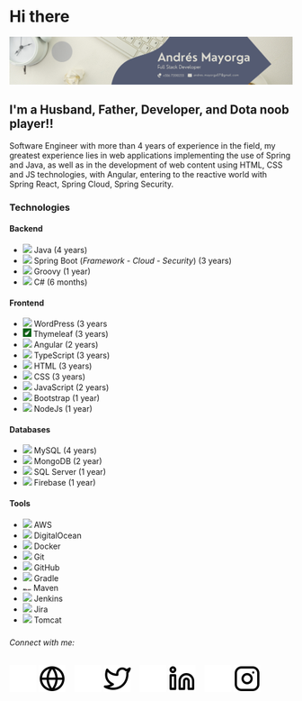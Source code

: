 # Hi there
[![Andres Mayorga](./img/banner.png)](https://andresmayorga.info)
## I'm a Husband, Father, Developer, and Dota noob player!!

Software Engineer with more than 4 years of experience in the field, my greatest experience lies in web applications implementing the use of Spring and Java, as well as in the development of web content using HTML, CSS and JS technologies, with Angular, entering to the reactive world with Spring React, Spring Cloud, Spring Security.

### Technologies
#### Backend
- <img src="https://cdn.jsdelivr.net/gh/devicons/devicon/icons/java/java-original.svg" width="15px"/> Java (4 years)
- <img src="https://cdn.jsdelivr.net/gh/devicons/devicon/icons/spring/spring-original.svg" width="15px"/> Spring Boot (_Framework - Cloud - Security_) (3 years)
- <img src="https://cdn.jsdelivr.net/gh/devicons/devicon/icons/groovy/groovy-original.svg" width="15px"/> Groovy (1 year)
- <img src="https://cdn.jsdelivr.net/gh/devicons/devicon/icons/csharp/csharp-line.svg" width="15px"/> C# (6 months)


#### Frontend
- <img width="15px" src="https://cdn.jsdelivr.net/gh/devicons/devicon/icons/wordpress/wordpress-original.svg"/> WordPress (3 years
- <img width="15px" src="./img/thymeleaf_logo.png"/> Thymeleaf (3 years)
- <img width="15px" src="https://cdn.jsdelivr.net/gh/devicons/devicon/icons/angularjs/angularjs-original.svg"/> Angular (2 years)
- <img width="15px" src="https://cdn.jsdelivr.net/gh/devicons/devicon/icons/typescript/typescript-original.svg"/> TypeScript (3 years)
- <img width="15px" src="https://cdn.jsdelivr.net/gh/devicons/devicon/icons/html5/html5-original.svg"/> HTML (3 years)
- <img width="15px" src="https://cdn.jsdelivr.net/gh/devicons/devicon/icons/css3/css3-original.svg"/> CSS (3 years)
- <img width="15px" src="https://cdn.jsdelivr.net/gh/devicons/devicon/icons/javascript/javascript-original.svg"/> JavaScript (2 years)
- <img width="15px" src="https://cdn.jsdelivr.net/gh/devicons/devicon/icons/bootstrap/bootstrap-original.svg"/> Bootstrap (1 year)
- <img width="15px" src="https://cdn.jsdelivr.net/gh/devicons/devicon/icons/nodejs/nodejs-original.svg"/> NodeJs (1 year)

#### Databases
- <img width="15px" src="https://cdn.jsdelivr.net/gh/devicons/devicon/icons/mysql/mysql-original.svg"/> MySQL (4 years)
- <img width="15px" src="https://cdn.jsdelivr.net/gh/devicons/devicon/icons/mongodb/mongodb-original.svg"/> MongoDB (2 year)
- <img width="15px" src="https://cdn.jsdelivr.net/gh/devicons/devicon/icons/microsoftsqlserver/microsoftsqlserver-plain.svg"/> SQL Server (1 year)
- <img width="15px" src="https://cdn.jsdelivr.net/gh/devicons/devicon/icons/firebase/firebase-plain.svg"/> Firebase (1 year)

#### Tools
- <img width="15px" src="https://cdn.jsdelivr.net/gh/devicons/devicon/icons/amazonwebservices/amazonwebservices-original-wordmark.svg"/> AWS
- <img width="15px" src="https://cdn.jsdelivr.net/gh/devicons/devicon/icons/digitalocean/digitalocean-original-wordmark.svg"/> DigitalOcean
- <img width="15px" src="https://cdn.jsdelivr.net/gh/devicons/devicon/icons/docker/docker-original-wordmark.svg"/> Docker
- <img width="15px" src="https://cdn.jsdelivr.net/gh/devicons/devicon/icons/git/git-original.svg"/> Git
- <img width="15px" src="https://cdn.jsdelivr.net/gh/devicons/devicon/icons/github/github-original.svg"/> GitHub
- <img width="15px" src="https://cdn.jsdelivr.net/gh/devicons/devicon/icons/gradle/gradle-plain.svg"/> Gradle
- <img width="15px" src="./img/Maven_logo.svg.png"/> Maven
- <img width="15px" src="https://cdn.jsdelivr.net/gh/devicons/devicon/icons/jenkins/jenkins-original.svg"/> Jenkins
- <img width="15px" src="https://cdn.jsdelivr.net/gh/devicons/devicon/icons/jira/jira-original-wordmark.svg"/> Jira
- <img width="15px" src="https://cdn.jsdelivr.net/gh/devicons/devicon/icons/tomcat/tomcat-original.svg"/> Tomcat

###
###### Connect with me:

[![website](./img/globe-dark.svg)](https://andresmayorga.info#gh-light-mode-only)
[![website](./img/globe-light.svg)](https://andresmayorga.info#gh-dark-mode-only)
&nbsp;&nbsp;
[![website](./img/twitter-dark.svg)](https://twitter.com/AndresME07#gh-light-mode-only)
[![website](./img/twitter-light.svg)](https://twitter.com/AndresME07#gh-dark-mode-only)
&nbsp;&nbsp;
[![website](./img/linkedin-dark.svg)](https://www.linkedin.com/in/andr%C3%A9s-mayorga-espinoza-127b9a173/#gh-light-mode-only)
[![website](./img/linkedin-light.svg)](https://www.linkedin.com/in/andr%C3%A9s-mayorga-espinoza-127b9a173/#gh-dark-mode-only)
&nbsp;&nbsp;
[![website](./img/instagram-dark.svg)](https://www.instagram.com/andresmayorga7/#gh-light-mode-only)
[![website](./img/instagram-light.svg)](https://www.instagram.com/andresmayorga7/#gh-dark-mode-only)
